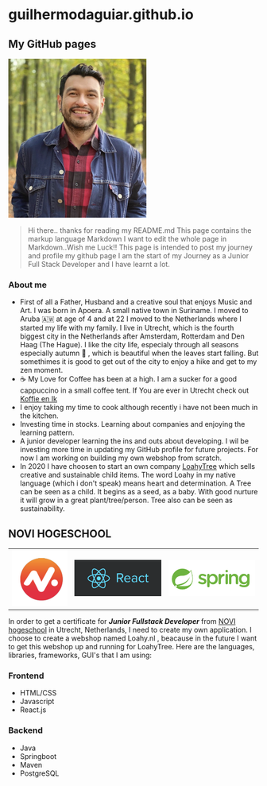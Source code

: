 # guilhermodaguiar.github.io

## My GitHub pages 

![Me!](images/me2_Klein.png)
> Hi there.. thanks for reading my README.md
> This page contains the markup language Markdown 
> I want to edit the whole page in Markdown..Wish me Luck!!
> This page is intended to post my journey and profile my github page
> I am the start of my Journey as a Junior Full Stack Developer and I have learnt a lot.


### About me

- First of all a Father, Husband and a creative soul that enjoys Music and Art. I was born in Apoera. A small native town in Suriname. I moved to Aruba 🇦🇼 at  age of 4 and at 22 I moved to the Netherlands where I started my life with my family. I live in Utrecht, which is the fourth biggest city in the Netherlands after Amsterdam, Rotterdam and Den Haag (The Hague). I like the city life, especialy through all seasons especially autumn :fallen_leaf: , which is beautiful when the leaves start falling. But somethimes it is good to get out of the city to enjoy a hike and get to my zen moment.
- :coffee: My Love for Coffee has been at a high. I am a sucker for a good cappuccino in a small coffee tent. If You are ever in Utrecht check out [Koffie en Ik](https://koffieenik.nl)
- I enjoy taking my time to cook although recently i have not been much in the kitchen.
- Investing time in stocks. Learning about companies and enjoying the learning pattern.
- A junior developer learning the ins and outs about developing. I wil be investing more time in updating my GitHub profile for future projects. For now I am working on building my own webshop from scratch. 
- In 2020 I have choosen to start an own company [LoahyTree](https://www.instagram.com/loahytree/) which sells creative and sustainable child items. The word Loahy in my native language (which i don't speak) means heart and determination. A Tree can be seen as a child. It begins as a seed, as a baby. With good nurture it will grow in a great plant/tree/person. Tree also can be seen as sustainability. 

## NOVI HOGESCHOOL

|                                                      |                                  |                                             |
|------------------------------------------------------|----------------------------------|---------------------------------------------|
| ![the NOVI-hogeschool logo!](images/Logo_Novi_2.png) | ![React](images/react_Klein.png) | ![Springboot](images/spring_boot_Klein.png) |

In order to get a certificate for ***Junior Fullstack Developer*** from [NOVI hogeschool](https://www.novi.nl) in Utrecht, Netherlands, I need to create my own application. I choose to create a webshop named Loahy.nl , beacause in the future I want to get this webshop up and running for LoahyTree. Here are the languages, libraries, frameworks, GUI's that I am using:

  ### Frontend
  
  - HTML/CSS
  - Javascript
  - React.js

  ### Backend
  
  - Java
  - Springboot
  - Maven
  - PostgreSQL



  




